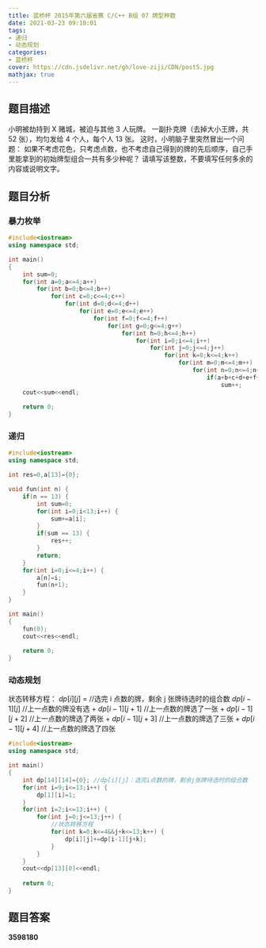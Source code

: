 ```yaml
---
title: 蓝桥杯 2015年第六届省赛 C/C++ B组 07 牌型种数
date: 2021-03-23 09:10:01
tags:
- 递归
- 动态规划
categories:
- 蓝桥杯
cover: https://cdn.jsdelivr.net/gh/love-ziji/CDN/post5.jpg
mathjax: true
---
```


## 题目描述

小明被劫持到 X 赌城，被迫与其他 3 人玩牌。
一副扑克牌（去掉大小王牌，共 52 张），均匀发给 4 个人，每个人 13 张。
这时，小明脑子里突然冒出一个问题：
如果不考虑花色，只考虑点数，也不考虑自己得到的牌的先后顺序，自己手里能拿到的初始牌型组合一共有多少种呢？
请填写该整数，不要填写任何多余的内容或说明文字。 

## 题目分析

### 暴力枚举

```c++
#include<iostream>
using namespace std;

int main()
{
	int sum=0;
	for(int a=0;a<=4;a++)
		for(int b=0;b<=4;b++)
			for(int c=0;c<=4;c++)
				for(int d=0;d<=4;d++)
					for(int e=0;e<=4;e++)
						for(int f=0;f<=4;f++)
							for(int g=0;g<=4;g++)
								for(int h=0;h<=4;h++)
									for(int i=0;i<=4;i++)
										for(int j=0;j<=4;j++)
											for(int k=0;k<=4;k++)
												for(int m=0;m<=4;m++)
													for(int n=0;n<=4;n++)
														if(a+b+c+d+e+f+g+h+i+j+k+m+n == 13)
															sum++;
	cout<<sum<<endl;
	
	return 0;
}
```

### 递归

```c++
#include<iostream>
using namespace std;

int res=0,a[13]={0};

void fun(int n) {
	if(n == 13) {
		int sum=0;
		for(int i=0;i<13;i++) {
			sum+=a[i];
		}
		if(sum == 13) {
			res++;
		}
		return;
	}
	for(int i=0;i<=4;i++) {
		a[n]=i;
		fun(n+1);
	}
} 

int main()
{
	fun(0);
	cout<<res<<endl;
	
	return 0;	
}
```

### 动态规划

状态转移方程：
$dp[i][j]$ = //选完 i 点数的牌，剩余 j 张牌待选时的组合数
$dp[i-1][j]$ //上一点数的牌没有选
\+ $dp[i-1][j+1]$ //上一点数的牌选了一张
\+ $dp[i-1][j+2]$ //上一点数的牌选了两张
\+ $dp[i-1][j+3]$ //上一点数的牌选了三张
\+ $dp[i-1][j+4]$ //上一点数的牌选了四张

```c++
#include<iostream>
using namespace std;

int main()
{
	int dp[14][14]={0}; //dp[i][j]：选完i点数的牌，剩余j张牌待选时的组合数
	for(int i=9;i<=13;i++) {
		dp[1][i]=1;
	}
	for(int i=2;i<=13;i++) {
		for(int j=0;j<=13;j++) {
			//状态转移方程 
			for(int k=0;k<=4&&j+k<=13;k++) {
				dp[i][j]+=dp[i-1][j+k];
			}
		}
	}
	cout<<dp[13][0]<<endl;
	
	return 0;
}
```

## 题目答案

**3598180**

